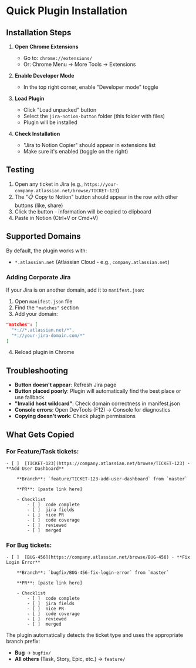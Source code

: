 # Quick Plugin Installation

## Installation Steps

1. **Open Chrome Extensions**
   - Go to: `chrome://extensions/`
   - Or: Chrome Menu → More Tools → Extensions

2. **Enable Developer Mode**
   - In the top right corner, enable "Developer mode" toggle

3. **Load Plugin**
   - Click "Load unpacked" button
   - Select the `jira-notion-button` folder (this folder with files)
   - Plugin will be installed

4. **Check Installation**
   - "Jira to Notion Copier" should appear in extensions list
   - Make sure it's enabled (toggle on the right)

## Testing

1. Open any ticket in Jira (e.g., `https://your-company.atlassian.net/browse/TICKET-123`)
2. The "📋 Copy to Notion" button should appear in the row with other buttons (like, share)
3. Click the button - information will be copied to clipboard
4. Paste in Notion (Ctrl+V or Cmd+V)

## Supported Domains

By default, the plugin works with:
- `*.atlassian.net` (Atlassian Cloud - e.g., `company.atlassian.net`)

### Adding Corporate Jira

If your Jira is on another domain, add it to `manifest.json`:

1. Open `manifest.json` file
2. Find the `"matches"` section
3. Add your domain:

```json
"matches": [
  "*://*.atlassian.net/*",
  "*://your-jira-domain.com/*"
]
```

4. Reload plugin in Chrome

## Troubleshooting

- **Button doesn't appear**: Refresh Jira page
- **Button placed poorly**: Plugin will automatically find the best place or use fallback
- **"Invalid host wildcard"**: Check domain correctness in manifest.json
- **Console errors**: Open DevTools (F12) → Console for diagnostics
- **Copying doesn't work**: Check plugin permissions

## What Gets Copied

### For Feature/Task tickets:
```
- [ ]  [TICKET-123](https://company.atlassian.net/browse/TICKET-123) - **Add User Dashboard**
    
    **Branch**: `feature/TICKET-123-add-user-dashboard` from `master` 
    
    **PR**: [paste link here]
    
    - Checklist
        - [ ]  code complete
        - [ ]  jira fields
        - [ ]  nice PR
        - [ ]  code coverage
        - [ ]  reviewed
        - [ ]  merged
```

### For Bug tickets:
```
- [ ]  [BUG-456](https://company.atlassian.net/browse/BUG-456) - **Fix Login Error**
    
    **Branch**: `bugfix/BUG-456-fix-login-error` from `master` 
    
    **PR**: [paste link here]
    
    - Checklist
        - [ ]  code complete
        - [ ]  jira fields
        - [ ]  nice PR
        - [ ]  code coverage
        - [ ]  reviewed
        - [ ]  merged
```

The plugin automatically detects the ticket type and uses the appropriate branch prefix:
- **Bug** → `bugfix/` 
- **All others** (Task, Story, Epic, etc.) → `feature/`